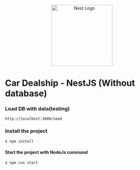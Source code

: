 <p align="center">
  <a href="http://nestjs.com/" target="blank"><img src="https://nestjs.com/img/logo-small.svg" width="200" alt="Nest Logo" /></a>
</p>

# Car Dealship - NestJS (Without database)


### Load DB with data(testing)
```
http://localhost:3000/seed
```
### Install the project
```bash
$ npm install
```
#### Start the project with NodeJs command
```bash
$ npm run start
```